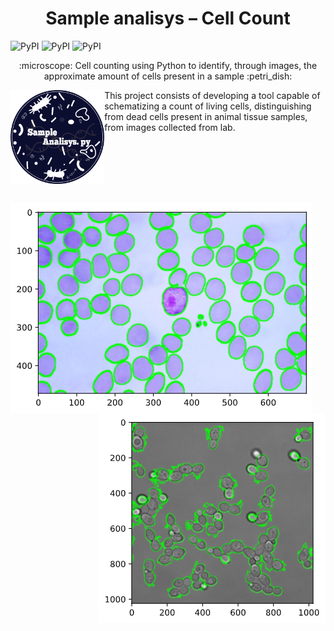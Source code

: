 <h1 align="center">  Sample analisys – Cell Count</h1>


<img alt="PyPI" src="https://img.shields.io/pypi/v/numpy?label=Numpy&logo=Numpy&style=flat-square"> <img alt="PyPI" src="https://img.shields.io/pypi/v/opencv-python?label=OpenCV&logo=opencv&style=flat-square"> <img alt="PyPI" src="https://img.shields.io/pypi/v/matplotlib?label=Matplotlib&logo=Matplotlib&style=flat-square">



<p align="center"> :microscope: Cell counting using Python to identify, through images, the approximate amount of cells present in a sample :petri_dish: </p>

 <p><img src="recurso.png" height="150px" align="left"> This project consists of developing a tool capable of schematizing a count of living cells, distinguishing from dead cells present in animal tissue samples, from images collected from lab.</p>
 


<br><br><br><br><br>
<p>
<img align="left" src="exemplo2.png"><img align="right" src="exemplo.png">
</p>
